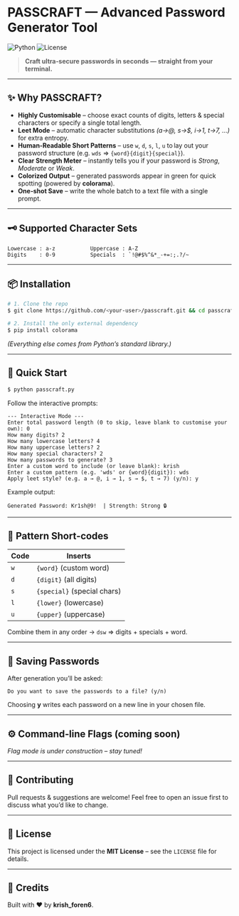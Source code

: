 # PASSCRAFT — Advanced Password Generator Tool

![Python](https://img.shields.io/badge/Code-Python-blue?logo=python)
![License](https://img.shields.io/badge/License-MIT-green)

> **Craft ultra‑secure passwords in seconds — straight from your terminal.**

---

## ✨ Why PASSCRAFT?

* **Highly Customisable** – choose exact counts of digits, letters & special characters or specify a single total length.
* **Leet Mode** – automatic character substitutions *(a→@, s→\$, i→1, t→7, …)* for extra entropy.
* **Human‑Readable Short Patterns** – use `w`, `d`, `s`, `l`, `u` to lay out your password structure (e.g. `wds` ⇒ `{word}{digit}{special}`).
* **Clear Strength Meter** – instantly tells you if your password is *Strong*, *Moderate* or *Weak*.
* **Colorized Output** – generated passwords appear in green for quick spotting (powered by **colorama**).
* **One‑shot Save** – write the whole batch to a text file with a single prompt.

---

## 🗝️ Supported Character Sets

```text
Lowercase : a‑z           Uppercase : A‑Z
Digits    : 0‑9           Specials  : `!@#$%^&*_-+=:;.?/~
```

---

## 📦 Installation

```bash
# 1. Clone the repo
$ git clone https://github.com/<your‑user>/passcraft.git && cd passcraft

# 2. Install the only external dependency
$ pip install colorama
```

*(Everything else comes from Python’s standard library.)*

---

## 🚀 Quick Start

```bash
$ python passcraft.py
```

Follow the interactive prompts:

```
--- Interactive Mode ---
Enter total password length (0 to skip, leave blank to customise your own): 0
How many digits? 2
How many lowercase letters? 4
How many uppercase letters? 2
How many special characters? 2
How many passwords to generate? 3
Enter a custom word to include (or leave blank): krish
Enter a custom pattern (e.g. 'wds' or {word}{digit}): wds
Apply leet style? (e.g. a → @, i → 1, s → $, t → 7) (y/n): y
```

Example output:

```
Generated Password: Kr1sh@9!  | Strength: Strong 🔒
```

---

## 🔣 Pattern Short‑codes

| Code | Inserts                     |
| ---- | --------------------------- |
| `w`  | `{word}` (custom word)      |
| `d`  | `{digit}` (all digits)      |
| `s`  | `{special}` (special chars) |
| `l`  | `{lower}` (lowercase)       |
| `u`  | `{upper}` (uppercase)       |

Combine them in any order → `dsw` ⇒ digits + specials + word.

---

## 📁 Saving Passwords

After generation you’ll be asked:

```
Do you want to save the passwords to a file? (y/n)
```

Choosing **y** writes each password on a new line in your chosen file.

---

## ⚙️ Command‑line Flags (coming soon)

*Flag mode is under construction – stay tuned!*

---

## 🤝 Contributing

Pull requests & suggestions are welcome! Feel free to open an issue first to discuss what you’d like to change.

---

## 📝 License

This project is licensed under the **MIT License** – see the `LICENSE` file for details.

---

## 🙌 Credits

Built with ❤️ by **krish\_foren6**.
